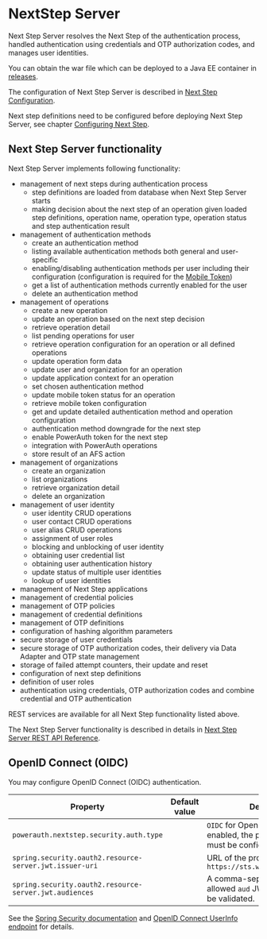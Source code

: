 # NextStep Server

Next Step Server resolves the Next Step of the authentication process, handled authentication using credentials and OTP authorization codes, and manages user identities.

You can obtain the war file which can be deployed to a Java EE container in [releases](https://github.com/wultra/powerauth-webflow/releases).

The configuration of Next Step Server is described in [Next Step Configuration](./Web-Flow-Configuration.md#next-step-server).

Next step definitions need to be configured before deploying Next Step Server, see chapter [Configuring Next Step](Configuring-Next-Step.md).

## Next Step Server functionality

Next Step Server implements following functionality:
- management of next steps during authentication process
  - step definitions are loaded from database when Next Step Server starts
  - making decision about the next step of an operation given loaded step definitions, operation name, operation type, operation status and step authentication result
- management of authentication methods
  - create an authentication method
  - listing available authentication methods both general and user-specific
  - enabling/disabling authentication methods per user including their configuration (configuration is required for the [Mobile Token](./Mobile-Token-Configuration.md))
  - get a list of authentication methods currently enabled for the user  
  - delete an authentication method
- management of operations
  - create a new operation
  - update an operation based on the next step decision
  - retrieve operation detail
  - list pending operations for user
  - retrieve operation configuration for an operation or all defined operations
  - update operation form data
  - update user and organization for an operation
  - update application context for an operation
  - set chosen authentication method
  - update mobile token status for an operation
  - retrieve mobile token configuration
  - get and update detailed authentication method and operation configuration
  - authentication method downgrade for the next step
  - enable PowerAuth token for the next step   
  - integration with PowerAuth operations   
  - store result of an AFS action
- management of organizations
  - create an organization
  - list organizations
  - retrieve organization detail
  - delete an organization
- management of user identity
  - user identity CRUD operations
  - user contact CRUD operations
  - user alias CRUD operations
  - assignment of user roles
  - blocking and unblocking of user identity
  - obtaining user credential list
  - obtaining user authentication history
  - update status of multiple user identities
  - lookup of user identities
- management of Next Step applications  
- management of credential policies
- management of OTP policies
- management of credential definitions
- management of OTP definitions
- configuration of hashing algorithm parameters
- secure storage of user credentials
- secure storage of OTP authorization codes, their delivery via Data Adapter and OTP state management
- storage of failed attempt counters, their update and reset
- configuration of next step definitions
- definition of user roles
- authentication using credentials, OTP authorization codes and combine credential and OTP authentication

REST services are available for all Next Step functionality listed above.

The Next Step Server functionality is described in details in [Next Step Server REST API Reference](./Next-Step-Server-REST-API-Reference.md).


## OpenID Connect (OIDC)

You may configure OpenID Connect (OIDC) authentication.

| Property                                                | Default value | Description                                                                           |
|---------------------------------------------------------|---------------|---------------------------------------------------------------------------------------|
| `powerauth.nextstep.security.auth.type`                 |               | `OIDC` for OpenID Connect. If OIDC enabled, the properties bellow must be configured. |
| `spring.security.oauth2.resource-server.jwt.issuer-uri` |               | URL of the provider, e.g. `https://sts.windows.net/example/`                          |
| `spring.security.oauth2.resource-server.jwt.audiences`  |               | A comma-separated list of allowed `aud` JWT claim values to be validated.             |

See the [Spring Security documentation](https://docs.spring.io/spring-security/reference/servlet/oauth2/index.html#oauth2-client-log-users-in) and [OpenID Connect UserInfo endpoint](https://connect2id.com/products/server/docs/api/userinfo) for details. 
